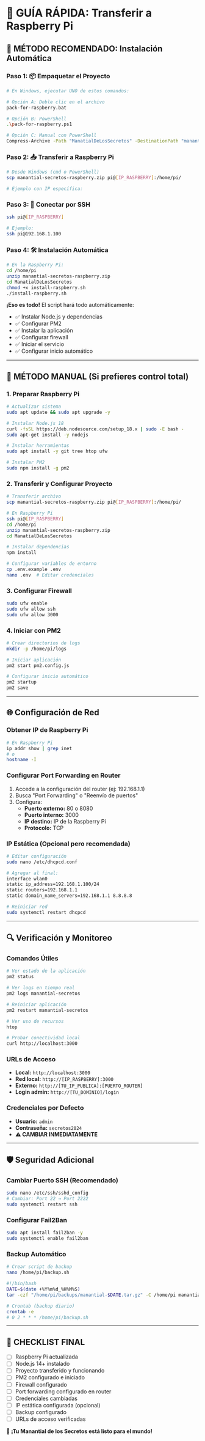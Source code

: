 # 🍓 GUÍA RÁPIDA: Transferir a Raspberry Pi

## 🚀 MÉTODO RECOMENDADO: Instalación Automática

### Paso 1: 📦 Empaquetar el Proyecto
```bash
# En Windows, ejecutar UNO de estos comandos:

# Opción A: Doble clic en el archivo
pack-for-raspberry.bat

# Opción B: PowerShell
.\pack-for-raspberry.ps1

# Opción C: Manual con PowerShell
Compress-Archive -Path "ManatialDeLosSecretos" -DestinationPath "manantial-secretos-raspberry.zip"
```

### Paso 2: 📤 Transferir a Raspberry Pi
```bash
# Desde Windows (cmd o PowerShell)
scp manantial-secretos-raspberry.zip pi@[IP_RASPBERRY]:/home/pi/

# Ejemplo con IP específica:


```

### Paso 3: 🔗 Conectar por SSH
```bash
ssh pi@[IP_RASPBERRY]

# Ejemplo:
ssh pi@192.168.1.100
```

### Paso 4: 🛠️ Instalación Automática
```bash
# En la Raspberry Pi:
cd /home/pi
unzip manantial-secretos-raspberry.zip
cd ManatialDeLosSecretos
chmod +x install-raspberry.sh
./install-raspberry.sh
```

**¡Eso es todo!** El script hará todo automáticamente:
- ✅ Instalar Node.js y dependencias
- ✅ Configurar PM2
- ✅ Instalar la aplicación
- ✅ Configurar firewall
- ✅ Iniciar el servicio
- ✅ Configurar inicio automático

---

## 🔧 MÉTODO MANUAL (Si prefieres control total)

### 1. Preparar Raspberry Pi
```bash
# Actualizar sistema
sudo apt update && sudo apt upgrade -y

# Instalar Node.js 18
curl -fsSL https://deb.nodesource.com/setup_18.x | sudo -E bash -
sudo apt-get install -y nodejs

# Instalar herramientas
sudo apt install -y git tree htop ufw

# Instalar PM2
sudo npm install -g pm2
```

### 2. Transferir y Configurar Proyecto
```bash
# Transferir archivo
scp manantial-secretos-raspberry.zip pi@[IP_RASPBERRY]:/home/pi/

# En Raspberry Pi
ssh pi@[IP_RASPBERRY]
cd /home/pi
unzip manantial-secretos-raspberry.zip
cd ManatialDeLosSecretos

# Instalar dependencias
npm install

# Configurar variables de entorno
cp .env.example .env
nano .env  # Editar credenciales
```

### 3. Configurar Firewall
```bash
sudo ufw enable
sudo ufw allow ssh
sudo ufw allow 3000
```

### 4. Iniciar con PM2
```bash
# Crear directorios de logs
mkdir -p /home/pi/logs

# Iniciar aplicación
pm2 start pm2.config.js

# Configurar inicio automático
pm2 startup
pm2 save
```

---

## 🌐 Configuración de Red

### Obtener IP de Raspberry Pi
```bash
# En Raspberry Pi
ip addr show | grep inet
# o
hostname -I
```

### Configurar Port Forwarding en Router
1. Accede a la configuración del router (ej: 192.168.1.1)
2. Busca "Port Forwarding" o "Reenvío de puertos"
3. Configura:
   - **Puerto externo:** 80 o 8080
   - **Puerto interno:** 3000
   - **IP destino:** IP de la Raspberry Pi
   - **Protocolo:** TCP

### IP Estática (Opcional pero recomendada)
```bash
# Editar configuración
sudo nano /etc/dhcpcd.conf

# Agregar al final:
interface wlan0
static ip_address=192.168.1.100/24
static routers=192.168.1.1
static domain_name_servers=192.168.1.1 8.8.8.8

# Reiniciar red
sudo systemctl restart dhcpcd
```

---

## 🔍 Verificación y Monitoreo

### Comandos Útiles
```bash
# Ver estado de la aplicación
pm2 status

# Ver logs en tiempo real
pm2 logs manantial-secretos

# Reiniciar aplicación
pm2 restart manantial-secretos

# Ver uso de recursos
htop

# Probar conectividad local
curl http://localhost:3000
```

### URLs de Acceso
- **Local:** `http://localhost:3000`
- **Red local:** `http://[IP_RASPBERRY]:3000`
- **Externo:** `http://[TU_IP_PUBLICA]:[PUERTO_ROUTER]`
- **Login admin:** `http://[TU_DOMINIO]/login`

### Credenciales por Defecto
- **Usuario:** `admin`
- **Contraseña:** `secretos2024`
- **⚠️ CAMBIAR INMEDIATAMENTE**

---

## 🛡️ Seguridad Adicional

### Cambiar Puerto SSH (Recomendado)
```bash
sudo nano /etc/ssh/sshd_config
# Cambiar: Port 22 → Port 2222
sudo systemctl restart ssh
```

### Configurar Fail2Ban
```bash
sudo apt install fail2ban -y
sudo systemctl enable fail2ban
```

### Backup Automático
```bash
# Crear script de backup
nano /home/pi/backup.sh

#!/bin/bash
DATE=$(date +%Y%m%d_%H%M%S)
tar -czf "/home/pi/backups/manantial-$DATE.tar.gz" -C /home/pi manantial-secretos

# Crontab (backup diario)
crontab -e
# 0 2 * * * /home/pi/backup.sh
```

---

## 🎯 CHECKLIST FINAL

- [ ] Raspberry Pi actualizada
- [ ] Node.js 14+ instalado
- [ ] Proyecto transferido y funcionando
- [ ] PM2 configurado e iniciado
- [ ] Firewall configurado
- [ ] Port forwarding configurado en router
- [ ] Credenciales cambiadas
- [ ] IP estática configurada (opcional)
- [ ] Backup configurado
- [ ] URLs de acceso verificadas

**🔮 ¡Tu Manantial de los Secretos está listo para el mundo!**